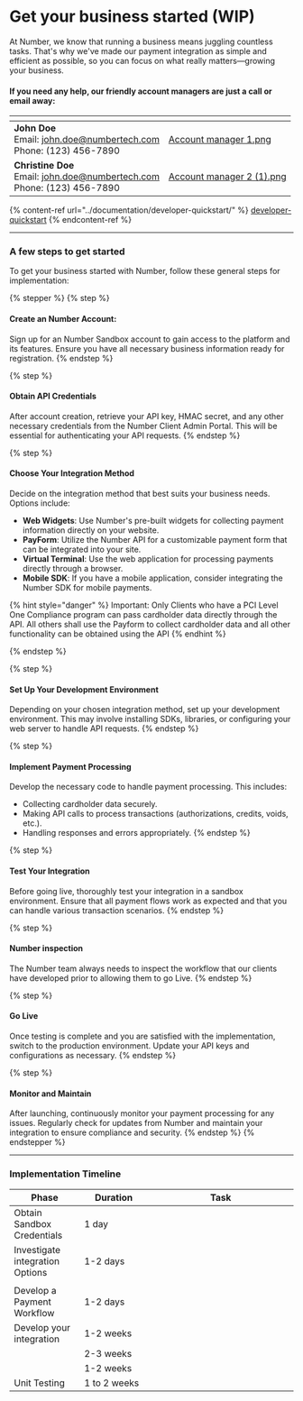 # Get your business started (WIP)

At Number, we know that running a business means juggling countless tasks. That's why we've made our payment integration as simple and efficient as possible, so you can focus on what really matters—growing your business.

#### If you need any help, our friendly account managers are just a call or email away:

<table data-card-size="large" data-view="cards"><thead><tr><th></th><th data-hidden data-card-cover data-type="files"></th></tr></thead><tbody><tr><td><strong>John Doe</strong><br>Email: <a href="mailto:john.doe@numbertech.com">john.doe@numbertech.com</a><br>Phone: (123) 456-7890</td><td><a href="../.gitbook/assets/Account manager 1.png">Account manager 1.png</a></td></tr><tr><td><strong>Christine Doe</strong><br>Email: <a href="mailto:john.doe@numbertech.com">john.doe@numbertech.com</a><br>Phone: (123) 456-7890</td><td><a href="../.gitbook/assets/Account manager 2 (1).png">Account manager 2 (1).png</a></td></tr></tbody></table>

{% content-ref url="../documentation/developer-quickstart/" %}
[developer-quickstart](../documentation/developer-quickstart/)
{% endcontent-ref %}

***

### A few steps to get started&#x20;

To get your business started with Number, follow these general steps for implementation:

{% stepper %}
{% step %}
#### **Create an Number Account**:

Sign up for an Number Sandbox account to gain access to the platform and its features. Ensure you have all necessary business information ready for registration.
{% endstep %}

{% step %}
#### **Obtain API Credentials**

After account creation, retrieve your API key, HMAC secret, and any other necessary credentials from the Number Client Admin Portal. This will be essential for authenticating your API requests.
{% endstep %}

{% step %}
#### **Choose Your Integration Method**

Decide on the integration method that best suits your business needs. Options include:

* **Web Widgets**: Use Number's pre-built widgets for collecting payment information directly on your website.
* **PayForm**: Utilize the Number API for a customizable payment form that can be integrated into your site.
* **Virtual Terminal**: Use the web application for processing payments directly through a browser.
* **Mobile SDK**: If you have a mobile application, consider integrating the Number SDK for mobile payments.

{% hint style="danger" %}
Important: Only Clients who have a PCI Level One Compliance program can pass cardholder data directly through the API. All others shall use the Payform to collect cardholder data and all other functionality can be obtained using the API
{% endhint %}


{% endstep %}

{% step %}
#### **Set Up Your Development Environment**

Depending on your chosen integration method, set up your development environment. This may involve installing SDKs, libraries, or configuring your web server to handle API requests.
{% endstep %}

{% step %}
#### **Implement Payment Processing**

Develop the necessary code to handle payment processing. This includes:

* Collecting cardholder data securely.
* Making API calls to process transactions (authorizations, credits, voids, etc.).
* Handling responses and errors appropriately.
{% endstep %}

{% step %}
#### **Test Your Integration**

Before going live, thoroughly test your integration in a sandbox environment. Ensure that all payment flows work as expected and that you can handle various transaction scenarios.
{% endstep %}

{% step %}
#### Number inspection

The Number team always needs to inspect the workflow that our clients have developed prior to allowing them to go Live.
{% endstep %}

{% step %}
#### **Go Live**

Once testing is complete and you are satisfied with the implementation, switch to the production environment. Update your API keys and configurations as necessary.
{% endstep %}

{% step %}
#### **Monitor and Maintain**

After launching, continuously monitor your payment processing for any issues. Regularly check for updates from Number and maintain your integration to ensure compliance and security.
{% endstep %}
{% endstepper %}

***

### Implementation Timeline

<table><thead><tr><th width="134">Phase</th><th width="146">Duration</th><th width="469">Task</th></tr></thead><tbody><tr><td>Obtain Sandbox Credentials</td><td>1 day</td><td></td></tr><tr><td>Investigate integration Options</td><td>1-2 days</td><td></td></tr><tr><td></td><td></td><td></td></tr><tr><td>Develop a Payment Workflow</td><td>1-2 days</td><td></td></tr><tr><td>Develop your integration</td><td>1-2 weeks</td><td></td></tr><tr><td></td><td>2-3 weeks</td><td></td></tr><tr><td></td><td>1-2 weeks</td><td></td></tr><tr><td>Unit Testing</td><td>1 to 2 weeks</td><td></td></tr></tbody></table>
